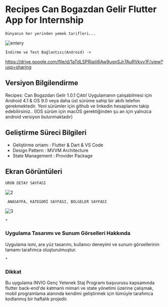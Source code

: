 # Recipes Can Bogazdan Gelir Flutter App for Internship
    Dünyanın her yerinden yemek tarifleri...
![entery](https://user-images.githubusercontent.com/43846778/114446354-d2191600-9bd9-11eb-920e-4dcd3c539135.jpg)

    İndirme ve Test Bağlantısı(Android) ->
https://drive.google.com/file/d/1aTdLSPRiaiii6Aw9ugnSJr7AuRVkvv1F/view?usp=sharing

## Versiyon Bilgilendirme 
Recipes: Can Bogazdan Gelir 1.0.1 Çıktı!
Uygulamanın çalışabilmesi için Android 4.1 & OS 9.0 veya daha üst sürüme sahip bir  akıllı telefon gerekmektedir.
Yeni sürümler için github ve linkedin hesaplarımı takip edebilirsiniz..
(IOS sürüm için macOS gerektiğinden şu an için yalnızca android versiyon bulunmaktadır)


## Geliştirme Süreci Bilgileri 
* Geliştirme ortamı : Flutter & Dart & VS Code
* Design Pattern : MVVM Architecture
* State Management : Provider Package




## Ekran Görüntüleri
    ÜRÜN DETAY SAYFASI
![2](https://user-images.githubusercontent.com/43846778/114446363-d34a4300-9bd9-11eb-8d4e-c5140c2448ee.jpg)
     
     ANASAYFA, KATEGORİ SAYFASI, BÖLGELER SAYFASI
![3](https://user-images.githubusercontent.com/43846778/114446371-d5140680-9bd9-11eb-9721-1865ae4f605d.jpg)
    
    *

### Uygulama Tasarımı ve Sunum Görselleri Hakkında
Uygulama ismi, ara yüz tasarımı, kullanıcı deneyimi ve sunum görsellerinin tamamı tarafımca oluşturulmuştur. 

    *

### Dikkat
Bu uygulama  INVIO Genç Yetenek Staj Programı başvurusu kapsamında flutter back-end'de katmanlı mimari ve state yönetimi üzerine çalışmak, mobil programlama alanında kendimi geliştirmek için tümüyle tarafımca kodlanmış bir haftalık projedir. 

